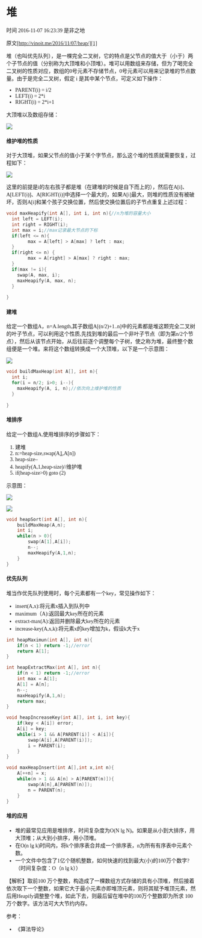 # 堆

<font face=微软雅黑>

 时间 2016-11-07 16:23:39  是非之地

原文[http://vinoit.me/2016/11/07/heap/][1]


堆（也叫优先队列），是一棵完全二叉树，它的特点是父节点的值大于（小于）两个子节点的值（分别称为大顶堆和小顶堆）。堆可以用数组来存储，但为了喝完全二叉树的性质对应，数组的0号元素不存储节点，0号元素可以用来记录堆的节点数量。由于是完全二叉树，假定 i 是其中某个节点，可定义如下操作： 

* PARENT(i) = i/2
* LEFT(i) = 2*i
* RIGHT(i) = 2*i+1

大顶堆以及数组存储：

![][4]

#### 维护堆的性质 

对于大顶堆，如果父节点的值小于某个字节点，那么这个堆的性质就需要恢复，过程如下：

![][5]

这里的前提是i的左右孩子都是堆（在建堆的时候是自下而上的），然后在A[i]、A[LEFT(i)]、A[RIGHT(i)]中选择一个最大的，如果A[i]最大，则堆的性质没有被破坏，否则A[i]和某个孩子交换位置，然后使交换位置后的子节点重复上述过程：

```c
void maxHeapify(int A[], int i, int n){//n为堆的容量大小 
  int left = LEFT(i);
  int right = RIGHT(i);
  int max = i;//max记录最大节点的下标
  if(left <= n){
        max = A[left] > A[max] ? left : max;
  }      
  if(right <= n) {
        max = A[right] > A[max] ? right : max;
  }    
  if(max != i){
    swap(A, max, i);
    maxHeapify(A, max, n);
  }
 
}
```

#### 建堆 

给定一个数组A，n=A.length,其子数组A[(n/2)+1..n]中的元素都是堆这颗完全二叉树的叶子节点，可以利用这个性质,先找到堆的最后一个非叶子节点（即为第n/2个节点），然后从该节点开始，从后往前逐个调整每个子树，使之称为堆，最终整个数组便是一个堆。来将这个数组转换成一个大顶堆，以下是一个示意图：

![][6]

```c
void buildMaxHeap(int A[], int n){
  int i;
  for(i = n/2; i>0; i--){
    maxHeapify(A, i, n);//依次向上维护堆的性质
  }
 
}
```

#### 堆排序 

给定一个数组A,使用堆排序的步骤如下：

1. 建堆
1. n:=heap-size,swap(A[1],A[n])
1. heap-size–
1. heapify(A,1,heap-size)//维护堆
1. if(heap-size>0) goto (2)

示意图：

![][7]

![][8]

```c
void heapSort(int A[], int n){
    buildMaxHeap(A,n);
    int i;
    while(n > 0){
        swap(A[1],A[i]);
        n--;
        maxHeapify(A,1,n);
    }
}
```

#### 优先队列 

堆当作优先队列使用时，每个元素都有一个key，常见操作如下：

* insert(A,x):将元素x插入到队列中
* maximum（A):返回最大key所在的元素
* extract-max(A):返回并删除最大key所在的元素
* increase-key(A,x,k):将元素x的key增加为k，假设k大于x

```c
int heapMaximun(int A[], int n){
    if(n < 1) return -1;//error
    return A[1];
}

```
    

```c
int heapExtractMax(int A[], int n){
    if(n < 1) return -1;//error
    int max = A[1];
    A[1] = A[n];
    n--;
    maxHeapify(A,1,n);
    return max;
}
```
    

```c
void heapIncreaseKey(int A[], int i, int key){
    if(key < A[i]) error;
    A[i] = key;
    while(i > 1 && A[PARENT(i)] < A[i]){
        swap(A[i],A[PARENT(i)]);
        i = PARENT(i);
    }
}

```

```c
void maxHeapInsert(int A[],int x,int n){
    A[++n] = x;
    while(n > 1 && A[n] > A[PARENT(n)]){
        swap(A[n],A[PARENT(n)]);
        n = PARENT(n);
    }
}
```

#### 堆的应用 

* 堆的最常见应用是堆排序，时间复杂度为O(N lg N)。如果是从小到大排序，用大顶堆；从大到小排序，用小顶堆。
* 在O(n lg k)时间内，将k个排序表合并成一个排序表，n为所有有序表中元素个数。
* 一个文件中包含了1亿个随机整数，如何快速的找到最大(小)的100万个数字?（时间复杂度：O（n lg k））

【解析】取前100 万个整数，构造成了一棵数组方式存储的具有小顶堆，然后接着依次取下一个整数，如果它大于最小元素亦即堆顶元素，则将其赋予堆顶元素，然后用Heapify调整整个堆，如此下去，则最后留在堆中的100万个整数即为所求 100万个数字。该方法可大大节约内存。

参考：

* 《算法导论》

</font>


[1]: http://vinoit.me/2016/11/07/heap/
[4]: ./img/FFnuUvU.png
[5]: ./img/EBbee22.png
[6]: ./img/7Z3yymU.png
[7]: ./img/mERV3yF.png
[8]: ./img/NruMvy6.png